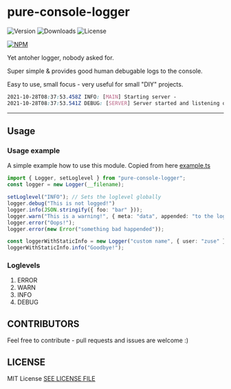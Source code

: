 # pure-console-logger

![Version](https://img.shields.io/npm/v/pure-console-logger.svg?style=flat)
![Downloads](https://img.shields.io/npm/dm/pure-console-logger.svg?style=flat)
![License](https://img.shields.io/npm/l/pure-console-logger.svg?style=flat)


[![NPM](https://nodei.co/npm/pure-console-logger.png?downloads=true&downloadRank=true)](https://nodei.co/npm/pure-console-logger/)

Yet antoher logger, nobody asked for. 

Super simple & provides good human debugable logs to the console.

Easy to use, small focus - very useful for small "DIY" projects.

```css
2021-10-28T08:37:53.458Z INFO: [MAIN] Starting server -
2021-10-28T08:37:53.541Z DEBUG: [SERVER] Server started and listening on port 3000 -
```

___

## Usage

### Usage example

A simple example how to use this module. Copied from here [example.ts](test/example.ts)
```typescript
import { Logger, setLoglevel } from "pure-console-logger";
const logger = new Logger(__filename);

setLoglevel("INFO"); // Sets the loglevel globally
logger.debug("This is not logged!")
logger.info(JSON.stringify({ foo: "bar" }));
logger.warn("This is a warning!", { meta: "data", appended: "to the log string" });
logger.error("Oops!");
logger.error(new Error("something bad happended"));

const loggerWithStaticInfo = new Logger("custom name", { user: "zuse" });
loggerWithStaticInfo.info("Goodbye!");
```

### Loglevels

1. ERROR
2. WARN
3. INFO
4. DEBUG


## CONTRIBUTORS
Feel free to contribute - pull requests and issues are welcome :)

## LICENSE
MIT License
[SEE LICENSE FILE](LICENSE)
